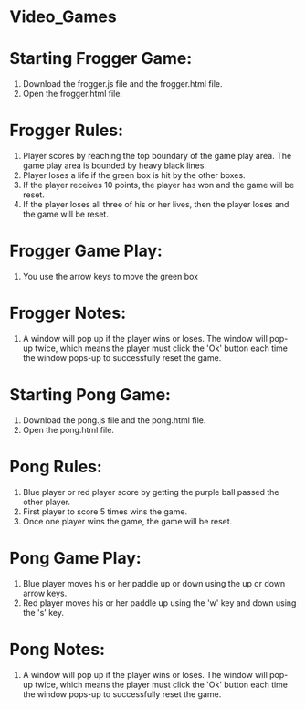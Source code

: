 # Video_Games

# Starting Frogger Game:
 1) Download the frogger.js file and the frogger.html file.
 2) Open the frogger.html file. 
# Frogger Rules:
 1) Player scores by reaching the top boundary of the game play area. The game play area is bounded by heavy black lines. 
 2) Player loses a life if the green box is hit by the other boxes.
 3) If the player receives 10 points, the player has won and the game will be reset.
 4) If the player loses all three of his or her lives, then the player loses and the game will be reset. 
# Frogger Game Play:
  1) You use the arrow keys to move the green box
# Frogger Notes:
 1) A window will pop up if the player wins or loses. The window will pop-up twice, which means the player must click the 'Ok'
button each time the window pops-up to successfully reset the game.


# Starting Pong Game:
 1) Download the pong.js file and the pong.html file.
 2) Open the pong.html file. 
# Pong Rules:
  1) Blue player or red player score by getting the purple ball passed the other player. 
  2) First player to score 5 times wins the game.
  3) Once one player wins the game, the game will be reset.
# Pong Game Play:
  1) Blue player moves his or her paddle up or down using the up or down arrow keys.
  2) Red player moves his or her paddle up using the 'w' key and down using the 's' key.
# Pong Notes:
 1) A window will pop up if the player wins or loses. The window will pop-up twice, which means the player must click the 'Ok'
button each time the window pops-up to successfully reset the game.
